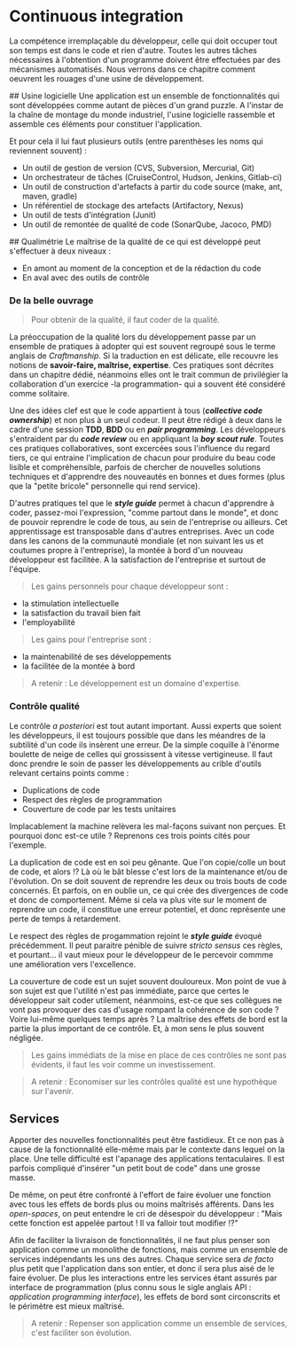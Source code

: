 # Continuous integration
La compétence irremplaçable du développeur, celle qui doit occuper tout son temps est dans le code et rien d'autre. Toutes les autres tâches nécessaires à l'obtention d'un programme doivent être effectuées par des mécanismes automatisés.
Nous verrons dans ce chapitre comment oeuvrent les rouages d'une usine de développement.

## Usine logicielle
Une application est un ensemble de fonctionnalités qui sont développées comme autant de pièces d'un grand puzzle. A l'instar de la chaîne de montage du monde industriel, l'usine logicielle rassemble et assemble ces éléments pour constituer l'application.

Et pour cela il lui faut plusieurs outils (entre parenthèses les noms qui reviennent souvent) :
* Un outil de gestion de version (CVS, Subversion, Mercurial, Git)
* Un orchestrateur de tâches (CruiseControl, Hudson, Jenkins, Gitlab-ci)
* Un outil de construction d'artefacts à partir du code source (make, ant, maven, gradle)
* Un référentiel de stockage des artefacts (Artifactory, Nexus)
* Un outil de tests d'intégration (Junit)
* Un outil de remontée de qualité de code (SonarQube, Jacoco, PMD)

## Qualimétrie
Le maîtrise de la qualité de ce qui est développé peut s'effectuer à deux niveaux :

 * En amont au moment de la conception et de la rédaction du code
 * En aval avec des outils de contrôle

### De la belle ouvrage
>Pour obtenir de la qualité, il faut coder de la qualité.

La préoccupation de la qualité lors du développement passe par un ensemble de pratiques à adopter qui est souvent regroupé sous le terme anglais de _Craftmanship_. Si la traduction en est délicate, elle recouvre les notions de **savoir-faire, maîtrise, expertise**. Ces pratiques sont décrites dans un chapitre dédié, néanmoins elles ont le trait commun de privilégier la collaboration d'un exercice -la programmation- qui a souvent été considéré comme solitaire.

Une des idées clef est que le code appartient à tous (_**collective code ownership**_) et non plus à un seul codeur. Il peut être rédigé à deux dans le cadre d'une session **TDD**, **BDD** ou en _**pair programming**_. Les développeurs s'entraident par du _**code review**_ ou en appliquant la _**boy scout rule**_.
Toutes ces pratiques collaboratives, sont excercées sous l'influence du regard tiers, ce qui entraine l'implication de chacun pour produire du beau code lisible et compréhensible, parfois de chercher de nouvelles solutions techniques et d'apprendre des nouveautés en bonnes et dues formes (plus que la "petite bricole" personnelle qui rend service).

D'autres pratiques tel que le _**style guide**_ permet à chacun d'apprendre à coder, passez-moi l'expression, "comme partout dans le monde", et donc de pouvoir reprendre le code de tous, au sein de l'entreprise ou ailleurs. Cet apprentissage est transposable dans d'autres entreprises. Avec un code dans les canons de la communauté mondiale (et non suivant les us et coutumes propre à l'entreprise), la montée à bord d'un nouveau développeur est facilitée. A la satisfaction de l'entreprise et surtout de l'équipe.

>Les gains personnels pour chaque développeur sont :
- la stimulation intellectuelle
- la satisfaction du travail bien fait
- l'employabilité

>Les gains pour l'entreprise sont :
- la maintenabilité de ses développements
- la facilitée de la montée à bord

>A retenir :
Le développement est un domaine d'expertise.

### Contrôle qualité
Le contrôle _a posteriori_ est tout autant important. Aussi experts que soient les développeurs, il est toujours possible que dans les méandres de la subtilité d'un code ils insèrent une erreur. De la simple coquille à l'énorme boulette de neige de celles qui grossissent à vitesse vertigineuse.
Il faut donc prendre le soin de passer les développements au crible d'outils relevant certains points comme :

 * Duplications de code
 * Respect des règles de programmation
 * Couverture de code par les tests unitaires

Implacablement la machine relèvera les mal-façons suivant non perçues. Et pourquoi donc est-ce utile ? Reprenons ces trois points cités pour l'exemple.

La duplication de code est en soi peu gênante. Que l'on copie/colle un bout de code, et alors !? Là où le bât blesse c'est lors de la maintenance et/ou de l'évolution. On se doit souvent de reprendre les deux ou trois bouts de code concernés. Et parfois, on en oublie un, ce qui crée des divergences de code et donc de comportement.
Même si cela va plus vite sur le moment de reprendre un code, il constitue une erreur potentiel, et donc représente une perte de temps à retardement.

Le respect des règles de progammation rejoint le _**style guide**_ évoqué précédemment. Il peut paraitre pénible de suivre _stricto sensus_ ces règles, et pourtant... il vaut mieux pour le développeur de le percevoir commme une amélioration vers l'excellence.

La couverture de code est un sujet souvent douloureux. Mon point de vue à son sujet est que l'utilité n'est pas immédiate, parce que certes le développeur sait coder utilement, néanmoins, est-ce que ses collègues ne vont pas provoquer des cas d'usage rompant la cohérence de son code ? Voire lui-même quelques temps après ? La maîtrise des effets de bord est la partie la plus important de ce contrôle. Et, à mon sens le plus souvent négligée.

>Les gains immédiats de la mise en place de ces contrôles ne sont pas évidents, il faut les voir comme un investissement.

>A retenir :
Economiser sur les contrôles qualité est une hypothèque sur l'avenir.


## Services

Apporter des nouvelles fonctionnalités peut être fastidieux. Et ce non pas à cause de la fonctionnalité elle-même mais par le contexte dans lequel on la place. Une telle difficulté est l'apanage des applications tentaculaires. Il est parfois compliqué d'insérer "un petit bout de code" dans une grosse masse.

De même, on peut être confronté à l'effort de faire évoluer une fonction avec tous les effets de bords plus ou moins maîtrisés afférents. Dans les _open-spaces_, on peut entendre le cri de désespoir du développeur : "Mais cette fonction est appelée partout ! Il va falloir tout modifier !?"

Afin de faciliter la livraison de fonctionnalités, il ne faut plus penser son application comme un monolithe de fonctions, mais comme un ensemble de services indépendants les uns des autres. Chaque service sera _de facto_ plus petit que l'application dans son entier, et donc il sera plus aisé de le faire évoluer. De plus les interactions entre les services étant assurés par interface de programmation (plus connu sous le sigle anglais API : _application programming interface_), les effets de bord sont circonscrits et le périmètre est mieux maîtrisé.

>A retenir :
Repenser son application comme un ensemble de services, c'est faciliter son évolution.

